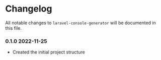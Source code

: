 # Changelog

All notable changes to `laravel-console-generator` will be documented in this file.

### 0.1.0 2022-11-25
- Created the initial project structure
